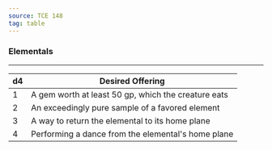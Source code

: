 ```yaml
---
source: TCE 148
tag: table
---
```


### Elementals
---
|d4|Desired Offering|
|----|------------|
|1|A gem worth at least 50 gp, which the creature eats|
|2|An exceedingly pure sample of a favored element|
|3|A way to return the elemental to its home plane|
|4|Performing a dance from the elemental's home plane|

